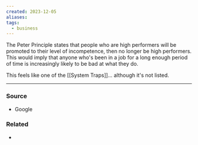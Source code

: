 ```yaml
---
created: 2023-12-05
aliases: 
tags:
  - business
---
```

The Peter Principle states that people who are high performers will be promoted to their level of incompetence, then no longer be high performers. This would imply that anyone who's been in a job for a long enough period of time is increasingly likely to be bad at what they do. 

This feels like one of the [[System Traps]]... although it's not listed.

****
### Source
- Google

### Related
- 